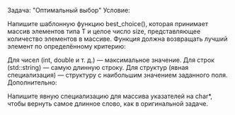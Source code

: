 Задача: "Оптимальный выбор"
Условие:

Напишите шаблонную функцию best_choice(), которая принимает массив элементов типа T и целое число size, 
представляющее количество элементов в массиве. 
Функция должна возвращать лучший элемент по определённому критерию:

Для чисел (int, double и т. д.) — максимальное значение.
Для строк (std::string) — самую длинную строку.
Для структур (явная специализация) — структуру с наибольшим значением заданного поля.
Дополнительно:

Напишите явную специализацию для массива указателей на char*, чтобы вернуть самое длинное слово, как в оригинальной задаче.
